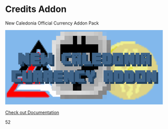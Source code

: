 # Credits Addon

New Caledonia Official Currency Addon Pack

![background.png](background.png)

[Check out Documentation](docs/)

52
